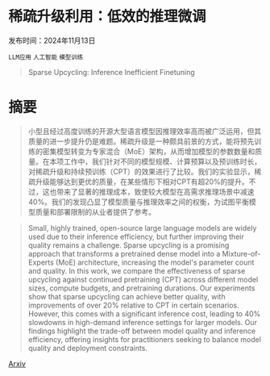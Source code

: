 # 稀疏升级利用：低效的推理微调

发布时间：2024年11月13日

`LLM应用` `人工智能` `模型训练`

> Sparse Upcycling: Inference Inefficient Finetuning

# 摘要

> 小型且经过高度训练的开源大型语言模型因推理效率高而被广泛运用，但其质量的进一步提升仍是难题。稀疏升级是一种颇具前景的方式，能将预先训练的密集模型转变为专家混合（MoE）架构，从而增加模型的参数数量和质量。在本项工作中，我们针对不同的模型规模、计算预算以及预训练时长，对稀疏升级和持续预训练（CPT）的效果进行了比较。我们的实验显示，稀疏升级能够达到更优的质量，在某些情形下相对CPT有超20%的提升。不过，这也带来了显著的推理成本，致使较大模型在高需求推理场景中减速40%。我们的发现凸显了模型质量与推理效率之间的权衡，为试图平衡模型质量和部署限制的从业者提供了参考。

> Small, highly trained, open-source large language models are widely used due to their inference efficiency, but further improving their quality remains a challenge. Sparse upcycling is a promising approach that transforms a pretrained dense model into a Mixture-of-Experts (MoE) architecture, increasing the model's parameter count and quality. In this work, we compare the effectiveness of sparse upcycling against continued pretraining (CPT) across different model sizes, compute budgets, and pretraining durations. Our experiments show that sparse upcycling can achieve better quality, with improvements of over 20% relative to CPT in certain scenarios. However, this comes with a significant inference cost, leading to 40% slowdowns in high-demand inference settings for larger models. Our findings highlight the trade-off between model quality and inference efficiency, offering insights for practitioners seeking to balance model quality and deployment constraints.

[Arxiv](https://arxiv.org/abs/2411.08968)